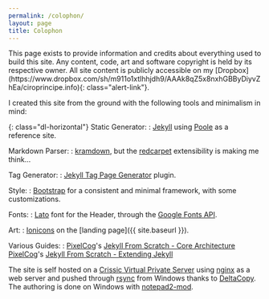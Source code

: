 ```yaml
---
permalink: /colophon/
layout: page
title: Colophon
---
```


<div class="alert alert-info" role="alert">
This page exists to provide information and credits about everything used to build this site. Any content, code, art 
and software copyright is held by its respective owner. All site content is publicly accessible on my 
[Dropbox](https://www.dropbox.com/sh/m911o1xtlhhjdh9/AAAk8qZ5x8nxhGBByDiyvZhEa/ciroprincipe.info){: class="alert-link"}.
</div>

I created this site from the ground with the following tools and minimalism in mind:

{: class="dl-horizontal"}
Static Generator:
: [Jekyll](http://jekyllrb.com/) using [Poole](https://github.com/poole/poole) as a reference site.

Markdown Parser:
: [kramdown](http://kramdown.gettalong.org/), but the [redcarpet](https://github.com/vmg/redcarpet) extensibility 
  is making me think...

Tag Generator:
: [Jekyll Tag Page Generator](https://github.com/danieldevries/jekyll-tag-generator) plugin.

Style:
: [Bootstrap](http://getbootstrap.com/) for a consistent and minimal framework, with some customizations.

Fonts:
: [Lato](http://www.latofonts.com/lato-free-fonts/) font for the Header, through the 
  [Google Fonts API](https://www.google.com/fonts).

Art:
: [Ionicons](http://ionicons.com/) on the [landing page]({{ site.baseurl }}).

Various Guides:
: [PixelCog](http://pixelcog.com)'s 
  [Jekyll From Scratch - Core Architecture](http://pixelcog.com/blog/2013/jekyll-from-scratch-core-architecture/)  
  [PixelCog](http://pixelcog.com)'s
  [Jekyll From Scratch - Extending Jekyll](http://pixelcog.com/blog/2013/jekyll-from-scratch-extending-jekyll/)
  
The site is self hosted on a [Crissic Virtual Private Server](https://crissic.net/) using [nginx](http://nginx.org/) as
a web server and pushed through [rsync](http://rsync.samba.org/) from Windows thanks to 
[DeltaCopy](http://www.aboutmyip.com/AboutMyXApp/DeltaCopy.jsp). The authoring is done on Windows with 
[notepad2-mod](http://xhmikosr.github.io/notepad2-mod/).